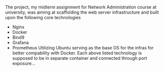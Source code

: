 The project, my midterm assignment for Network Administration course at university, was aiming at scaffolding the web server infrastructure and built upon the following core technologies
- Nginx
- Docker
- Bind9
- Grafana
- Prometheus
  Utilizing Ubuntu serving as the base OS for the infras for better compability with Docker. Each above listed technology is supposed to be in separate container and connected through port exposure...
